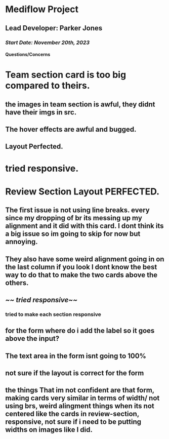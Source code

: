 # Mediflow Project

## Lead Developer: Parker Jones

### _Start Date: November 20th, 2023_

#### Questions/Concerns
# Team section card is too big compared to theirs.
## the images in team section is awful, they didnt have their imgs in src.
## The hover effects are awful and bugged.
## Layout Perfected.
# tried responsive.

  
# Review Section Layout  **PERFECTED.**
## The first issue is not using line breaks. every since my dropping of br its messing up my alignment and it did with this card. I dont think its a big issue so im going to skip for now but annoying.
## They also have some weird alignment going in on the last column if you look I dont know the best way to do that to make the two cards above the others.
## ***~~ tried responsive~~***
### tried to make each section responsive

## for the form where do i add the label so it goes above the input?
## The text area in the form isnt going to 100%

## not sure if the layout is correct for the form


## the things That im not confident are that form, making cards very similar in terms of width/ not using brs, weird alingment things when its not centered like the cards in review-section, responsive, not sure if i need to be putting widths on images like I did.






